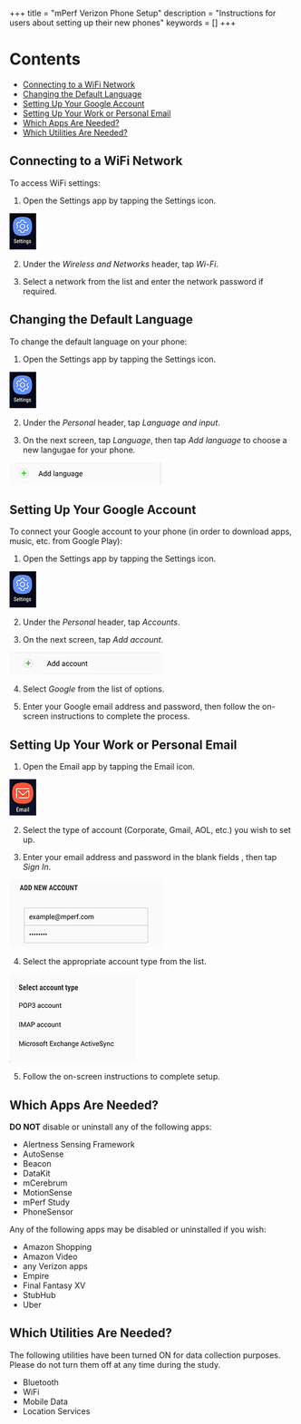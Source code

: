 +++
title = "mPerf Verizon Phone Setup"
description = "Instructions for users about setting up their new phones"
keywords = []
+++

# Contents

- [Connecting to a WiFi Network](#wifi)
- [Changing the Default Language](#lang)
- [Setting Up Your Google Account](#googleaccount)
- [Setting Up Your Work or Personal Email](#email)
- [Which Apps Are Needed?](#whichapps)
- [Which Utilities Are Needed?](#utilities)


## <a name="wifi"></a>Connecting to a WiFi Network

To access WiFi settings:

1) Open the Settings app by tapping the Settings icon.

<img src="/img/howto/mPerf/phoneSettingsIcon.png">

2) Under the *Wireless and Networks* header, tap *Wi-Fi*.

3) Select a network from the list and enter the network password if required.


## <a name="lang"></a>Changing the Default Language

To change the default language on your phone:

1) Open the Settings app by tapping the Settings icon.

<img src="/img/howto/mPerf/phoneSettingsIcon.png">

2) Under the *Personal* header, tap *Language and input*.

3) On the next screen, tap *Language*, then tap *Add language* to choose a new langugae for your phone.

<img src="/img/howto/mPerf/addLangButton.png">


## <a name="googleaccount"></a>Setting Up Your Google Account

To connect your Google account to your phone (in order to download apps, music, etc. from Google Play):

1) Open the Settings app by tapping the Settings icon.

<img src="/img/howto/mPerf/phoneSettingsIcon.png">

2) Under the *Personal* header, tap *Accounts*.

3) On the next screen, tap *Add account*.

<img src="/img/howto/mPerf/addAccountButton.png">

4) Select *Google* from the list of options.

5) Enter your Google email address and password, then follow the on-screen instructions to complete the process.


## <a name="email"></a>Setting Up Your Work or Personal Email

1) Open the Email app by tapping the Email icon.

<img src="/img/howto/mPerf/emailIcon.png">

2) Select the type of account (Corporate, Gmail, AOL, etc.) you wish to set up.

3) Enter your email address and password in the blank fields , then tap *Sign In*.

<img src="/img/howto/mPerf/enterEmail.png">

4) Select the appropriate account type from the list.

<img src="/img/howto/mPerf/emailType.png">

5) Follow the on-screen instructions to complete setup.


## <a name="whichapps"></a>Which Apps Are Needed?

**DO NOT** disable or uninstall any of the following apps:

- Alertness Sensing Framework
- AutoSense
- Beacon
- DataKit
- mCerebrum
- MotionSense
- mPerf Study
- PhoneSensor

Any of the following apps may be disabled or uninstalled if you wish:

- Amazon Shopping
- Amazon Video
- any Verizon apps
- Empire
- Final Fantasy XV
- StubHub
- Uber


## <a name="utilities"></a>Which Utilities Are Needed?

The following utilities have been turned ON for data collection purposes. Please do not turn them off at any time during the study.

- Bluetooth
- WiFi
- Mobile Data
- Location Services
